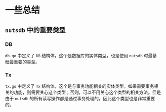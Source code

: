 # 一些总结

## `nutsdb` 中的重要类型

### DB
`db.go` 中定义了 `DB` 结构体，这个是数据库的实体类型，也是使用 `nutsdb` 时最基础最重要的类型。

### Tx
`tx.go` 中定义了 `Tx` 结构体，这个是与事务功能相关的实体类型，如果需要事务相关的功能，则需要关心这个类型；否则，可以不用关心这个类型的相关方法。但是由于 `nutsdb` 的所有读写操作都是通过事务处理的，因此这个类型也是非常重要的。

